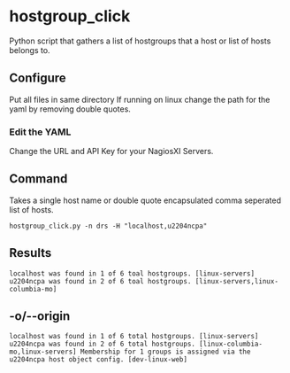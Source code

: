# hostgroup_click
Python script that gathers a list of hostgroups that a host or list of hosts belongs to.

## Configure
Put all files in same directory
If running on linux change the path for the yaml by removing double quotes.

### Edit the YAML
Change the URL and API Key for your NagiosXI Servers.

## Command
Takes a single host name or double quote encapsulated comma seperated list of hosts.

    hostgroup_click.py -n drs -H "localhost,u2204ncpa"

## Results

    localhost was found in 1 of 6 toal hostgroups. [linux-servers]
    u2204ncpa was found in 2 of 6 toal hostgroups. [linux-servers,linux-columbia-mo]

## -o/--origin
    localhost was found in 1 of 6 total hostgroups. [linux-servers]
    u2204ncpa was found in 2 of 6 total hostgroups. [linux-columbia-mo,linux-servers] Membership for 1 groups is assigned via the u2204ncpa host object config. [dev-linux-web]
